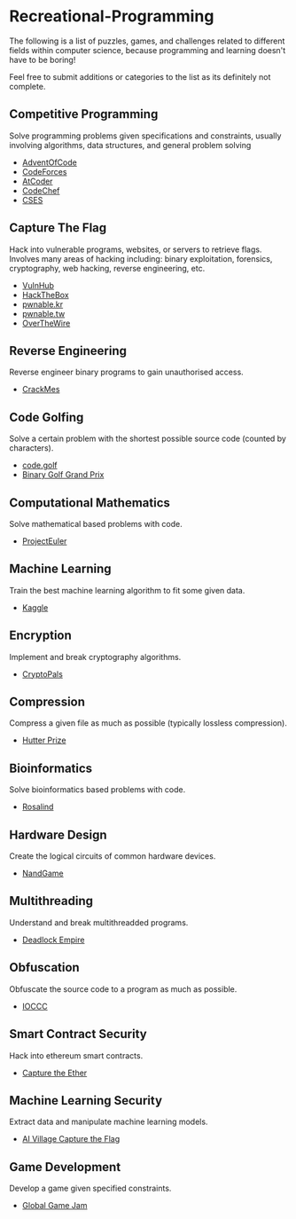 # Recreational-Programming
The following is a list of puzzles, games, and challenges related to different fields within computer science, because programming and learning doesn't have to be boring!

Feel free to submit additions or categories to the list as its definitely not complete.

## Competitive Programming
Solve programming problems given specifications and constraints, usually involving algorithms, data structures, and general problem solving
- [AdventOfCode](https://www.adventofcode.com)
- [CodeForces](https://www.codeforces.com)
- [AtCoder](https://atcoder.jp)
- [CodeChef](https://www.codechef.com)
- [CSES](https://cses.fi/problemset/)

## Capture The Flag
Hack into vulnerable programs, websites, or servers to retrieve flags. Involves many areas of hacking including: binary exploitation, forensics, cryptography, web hacking, reverse engineering, etc.
- [VulnHub](https://www.vulnhub.com)
- [HackTheBox](https://www.hackthebox.com)
- [pwnable.kr](https://www.pwnable.kr)
- [pwnable.tw](https://pwnable.tw)
- [OverTheWire](https://www.overthewire.org)

## Reverse Engineering
Reverse engineer binary programs to gain unauthorised access.
- [CrackMes](https://crackmes.one)

## Code Golfing
Solve a certain problem with the shortest possible source code (counted by characters).
- [code.golf](https://www.code.golf)
- [Binary Golf Grand Prix](https://tmpout.sh/bggp/3/)

## Computational Mathematics
Solve mathematical based problems with code.
- [ProjectEuler](https://projecteuler.net/)

## Machine Learning
Train the best machine learning algorithm to fit some given data.
- [Kaggle](https://www.kaggle.com/)

## Encryption
Implement and break cryptography algorithms.
- [CryptoPals](https://cryptopals.com/)

## Compression
Compress a given file as much as possible (typically lossless compression).
- [Hutter Prize](http://prize.hutter1.net/)

## Bioinformatics
Solve bioinformatics based problems with code.
- [Rosalind](https://rosalind.info/)

## Hardware Design
Create the logical circuits of common hardware devices.
- [NandGame](https://nandgame.com/)

## Multithreading
Understand and break multithreadded programs.
- [Deadlock Empire](https://deadlockempire.github.io/)

## Obfuscation
Obfuscate the source code to a program as much as possible.
- [IOCCC](https://www.ioccc.org/)

## Smart Contract Security
Hack into ethereum smart contracts.
- [Capture the Ether](https://capturetheether.com/)

## Machine Learning Security
Extract data and manipulate machine learning models.
- [AI Village Capture the Flag](https://www.kaggle.com/competitions/ai-village-ctf)

## Game Development
Develop a game given specified constraints.
- [Global Game Jam](https://globalgamejam.org/)
